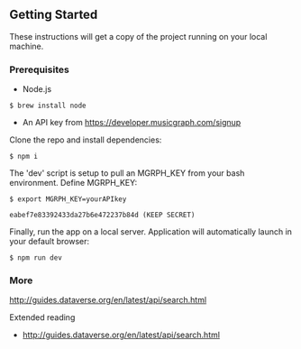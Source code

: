 ## Getting Started

These instructions will get a copy of the project running on your local machine.

### Prerequisites

* Node.js

```
$ brew install node
```

* An API key from https://developer.musicgraph.com/signup


Clone the repo and install dependencies:

```
$ npm i
```
The 'dev' script is setup to pull an MGRPH_KEY from your bash environment. Define MGRPH_KEY:

```
$ export MGRPH_KEY=yourAPIkey

eabef7e83392433da27b6e472237b84d (KEEP SECRET)
```

Finally, run the app on a local server. Application will automatically launch in your default browser:

```
$ npm run dev 
```

### More

http://guides.dataverse.org/en/latest/api/search.html

Extended reading 

- http://guides.dataverse.org/en/latest/api/search.html
